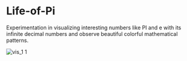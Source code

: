 # Life-of-Pi
Experimentation in visualizing interesting numbers like PI and e with its infinite decimal numbers and observe beautiful colorful mathematical patterns.

![vis_1 1](https://user-images.githubusercontent.com/54534189/86061285-26586c80-ba84-11ea-9a5d-0868683ab232.JPG)

